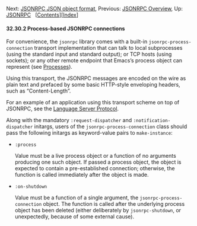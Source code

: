 

Next: [JSONRPC JSON object format](JSONRPC-JSON-object-format.html), Previous: [JSONRPC Overview](JSONRPC-Overview.html), Up: [JSONRPC](JSONRPC.html)   \[[Contents](index.html#SEC_Contents "Table of contents")]\[[Index](Index.html "Index")]

#### 32.30.2 Process-based JSONRPC connections

For convenience, the `jsonrpc` library comes with a built-in `jsonrpc-process-connection` transport implementation that can talk to local subprocesses (using the standard input and standard output); or TCP hosts (using sockets); or any other remote endpoint that Emacs’s process object can represent (see [Processes](Processes.html)).

Using this transport, the JSONRPC messages are encoded on the wire as plain text and prefaced by some basic HTTP-style enveloping headers, such as “Content-Length”.

For an example of an application using this transport scheme on top of JSONRPC, see the [Language Server Protocol](https://microsoft.github.io/language-server-protocol/specification).

Along with the mandatory `:request-dispatcher` and `:notification-dispatcher` initargs, users of the `jsonrpc-process-connection` class should pass the following initargs as keyword-value pairs to `make-instance`:

*   `:process`

    Value must be a live process object or a function of no arguments producing one such object. If passed a process object, the object is expected to contain a pre-established connection; otherwise, the function is called immediately after the object is made.

*   `:on-shutdown`

    Value must be a function of a single argument, the `jsonrpc-process-connection` object. The function is called after the underlying process object has been deleted (either deliberately by `jsonrpc-shutdown`, or unexpectedly, because of some external cause).
